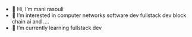 - 👋 Hi, I’m mani rasouli
- 👀 I’m interested in computer networks software dev fullstack dev block chain ai and ....
- 🌱 I’m currently learning fullstack dev

<!---
manirasouli1381/manirasouli1381 is a ✨ special ✨ repository because its `README.md` (this file) appears on your GitHub profile.
You can click the Preview link to take a look at your changes.
--->
